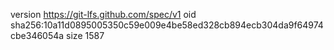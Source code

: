 version https://git-lfs.github.com/spec/v1
oid sha256:10a11d0895005350c59e009e4be58ed328cb894ecb304da9f64974cbe346054a
size 1587
